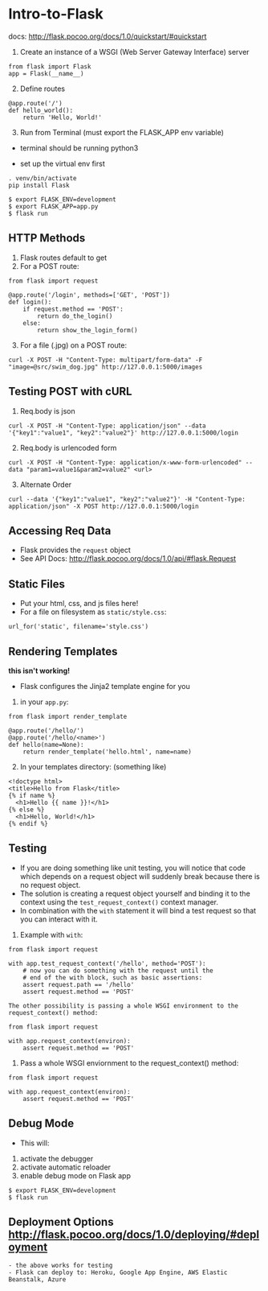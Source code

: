 # Intro-to-Flask

docs: http://flask.pocoo.org/docs/1.0/quickstart/#quickstart

1. Create an instance of a WSGI  (Web Server Gateway Interface) server

```
from flask import Flask
app = Flask(__name__)
```

2. Define routes
```
@app.route('/')
def hello_world():
    return 'Hello, World!'
```

3. Run from Terminal (must export the FLASK_APP env variable)
- terminal should be running python3

- set up the virtual env first
```
. venv/bin/activate
pip install Flask
```
```
$ export FLASK_ENV=development
$ export FLASK_APP=app.py
$ flask run
```

## HTTP Methods

1. Flask routes default to get
2. For a POST route:
```
from flask import request

@app.route('/login', methods=['GET', 'POST'])
def login():
    if request.method == 'POST':
        return do_the_login()
    else:
        return show_the_login_form()
```
3. For a file (.jpg) on a POST route:
```
curl -X POST -H "Content-Type: multipart/form-data" -F "image=@src/swim_dog.jpg" http://127.0.0.1:5000/images
```
## Testing POST with cURL

1. Req.body is json
```
curl -X POST -H "Content-Type: application/json" --data '{"key1":"value1", "key2":"value2"}' http://127.0.0.1:5000/login
```
2. Req.body is urlencoded form
```
curl -X POST -H "Content-Type: application/x-www-form-urlencoded" --data "param1=value1&param2=value2" <url>
```
3. Alternate Order
```
curl --data '{"key1":"value1", "key2":"value2"}' -H "Content-Type: application/json" -X POST http://127.0.0.1:5000/login
```

## Accessing Req Data
- Flask provides the `request` object
- See API Docs: http://flask.pocoo.org/docs/1.0/api/#flask.Request


## Static Files

- Put your html, css, and js files here!
- For a file on filesystem as `static/style.css`:
```
url_for('static', filename='style.css')
```

## Rendering Templates
**this isn't working!**

- Flask configures the Jinja2 template engine for you

1. in your `app.py`:
```
from flask import render_template

@app.route('/hello/')
@app.route('/hello/<name>')
def hello(name=None):
    return render_template('hello.html', name=name)
```
2. In your templates directory:
(something like)
```
<!doctype html>
<title>Hello from Flask</title>
{% if name %}
  <h1>Hello {{ name }}!</h1>
{% else %}
  <h1>Hello, World!</h1>
{% endif %}
```

## Testing

- If you are doing something like unit testing, you will notice that code which depends on a request object will suddenly break because there is no request object. 
- The solution is creating a request object yourself and binding it to the context using the `test_request_context()` context manager. 
- In combination with the `with` statement it will bind a test request so that you can interact with it. 
1. Example with `with`:
```
from flask import request

with app.test_request_context('/hello', method='POST'):
    # now you can do something with the request until the
    # end of the with block, such as basic assertions:
    assert request.path == '/hello'
    assert request.method == 'POST'

The other possibility is passing a whole WSGI environment to the request_context() method:

from flask import request

with app.request_context(environ):
    assert request.method == 'POST'
```

1. Pass a whole WSGI enviornment to the request_context() method:
```
from flask import request

with app.request_context(environ):
    assert request.method == 'POST'
```


## Debug Mode
- This will:
1. activate the debugger
2. activate automatic reloader
3. enable debug mode on Flask app
```
$ export FLASK_ENV=development
$ flask run
```


## Deployment Options http://flask.pocoo.org/docs/1.0/deploying/#deployment
	- the above works for testing
	- Flask can deploy to: Heroku, Google App Engine, AWS Elastic Beanstalk, Azure
